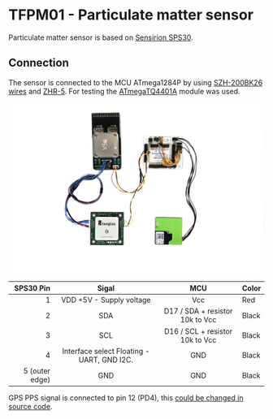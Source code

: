 # TFPM01 - Particulate matter sensor

Particulate matter sensor is based on [Sensirion SPS30](https://www.tme.eu/cz/details/sps30/snimace-plynu/sensirion/1-101638-10/).

## Connection

The sensor is connected to the MCU ATmega1284P by using [SZH-200BK26 wires](https://www.tme.eu/cz/details/szh-200bk26/signalove-konektory-raster-1-50mm/jst/) and [ZHR-5](https://www.tme.eu/cz/details/zhr-5/signalove-konektory-raster-1-50mm/jst/). For testing the [ATmegaTQ4401A](https://www.mlab.cz/module/ATmegaTQ4401A/) module was used.


![Connection between SPS30 sensor, TFGPS and TFUNIPAYLOAD](doc/img/TFPM01_connection.jpg)


| SPS30 Pin | Sigal | MCU | Color |
| ---------------:|:-----:|:-------:|-------|
|   1             | VDD +5V - Supply voltage |  Vcc      | Red   |
|   2             | SDA |  D17 / SDA  + resistor 10k to Vcc   | Black |
|   3             | SCL   |  D16 / SCL + resistor 10k to Vcc     | Black |
|   4             | Interface select  Floating - UART, GND I2C.  |  GND     | Black |
|   5 (outer edge) | GND   |  GND      | Black |


GPS PPS signal is connected to pin 12 (PD4), this [could be changed in source code](https://github.com/ThunderFly-aerospace/TFPM01/blob/13cda4ffa5fd143e18c20526534e9ce3898b00ca/SW/arduino/SPS30MAV_small/SPS30MAV_small.ino#L33).
